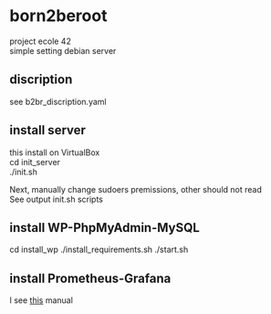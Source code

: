 # born2beroot
project ecole 42   
simple setting debian server

## discription
see b2br_discription.yaml

## install server
this install on VirtualBox   
cd init_server   
./init.sh   

Next, manually change sudoers premissions, other should not read   
See output init.sh scripts   

## install WP-PhpMyAdmin-MySQL
cd install_wp
./install_requirements.sh
./start.sh

## install Prometheus-Grafana
I see [this](https://freehost.com.ua/faq/articles/ustanovka-steka-grafanaprometheus-na-debian-10/) manual 
